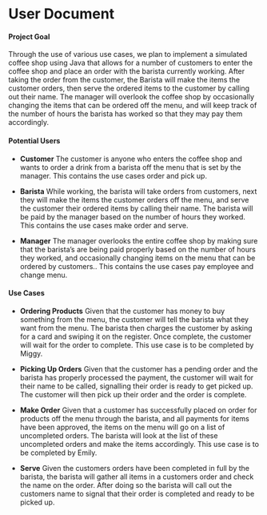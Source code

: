 # User Document

#### Project Goal
Through the use of various use cases, we plan to implement a simulated coffee shop using Java that allows for a number of customers to enter the coffee shop and place an order with the barista currently working. After taking the order from the customer, the Barista will make the items the customer orders, then serve the ordered items to the customer by calling out their name. The manager will overlook the coffee shop by occasionally changing the items that can be ordered off the menu, and will keep track of the number of hours the barista has worked so that they may pay them accordingly.

#### Potential Users
* __Customer__ 
The customer is anyone who enters the coffee shop and wants to order a drink from a barista off the menu that is set by the manager. This contains the use cases order and pick up.

* __Barista__ 
While working, the barista will take orders from customers, next they will make the items the customer orders off the menu, and serve the customer their ordered items by calling their name. The barista will be paid by the manager based on the number of hours they worked. This contains the use cases make order and serve.

* __Manager__ 
The manager overlooks the entire coffee shop by making sure that the barista’s are being paid properly based on the number of hours they worked, and occasionally changing items on the menu that can be ordered by customers.. This contains the use cases pay employee and change menu.

#### Use Cases

* __Ordering Products__
Given that the customer has money to buy something from the menu, the customer will tell the barista what they want from the menu. The barista then charges the customer by asking for a card and swiping it on the register. Once complete, the customer will wait for the order to complete. This use case is to be completed by Miggy.

* __Picking Up Orders__
Given that the customer has a pending order and the barista has properly processed the payment, the customer will wait for their name to be called, signalling their order is ready to get picked up. The customer will then pick up their order and the order is complete.

* __Make Order__ 
Given that a customer has successfully placed on order for products off the menu through the barista, and all payments for items have been approved, the items on the menu will go on a list of uncompleted orders. The barista will look at the list of these uncompleted orders and make the items accordingly. This use case is to be completed by Emily.

* __Serve__
Given the customers orders have been completed in full by the barista, the barista will gather all items in a customers order and check the name on the order. After doing so the barista will call out the customers name to signal that their order is completed and ready to be picked up.

